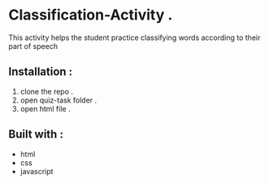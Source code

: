# Classification-Activity .
This activity helps the student practice classifying words according to their part of speech
## Installation : 
1. clone the repo .
2. open quiz-task folder .
3. open html file .


## Built with : 
- html 
- css 
- javascript
